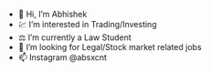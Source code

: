 - 👋 Hi, I’m Abhishek 
- 💹 I’m interested in Trading/Investing
- ⚖️ I’m currently a Law Student
- 🤔 I’m looking for Legal/Stock market related jobs
- 📫 Instagram @absxcnt

<!---
abxcent/abxcent is a ✨ special ✨ repository because its `README.md` (this file) appears on your GitHub profile.
You can click the Preview link to take a look at your changes.
--->
